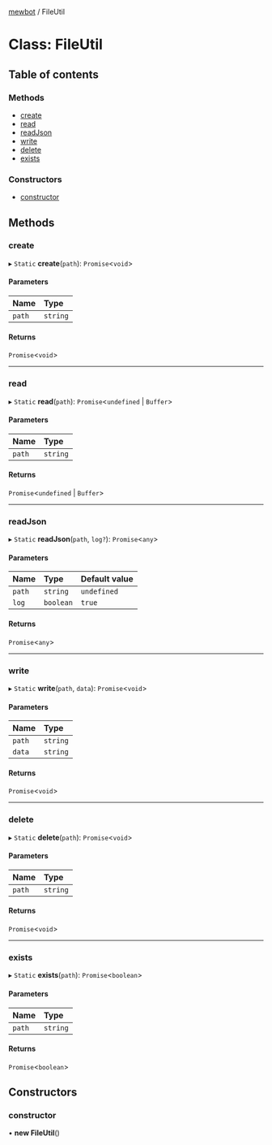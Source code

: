 [mewbot](../README.md) / FileUtil

# Class: FileUtil

## Table of contents

### Methods

- [create](FileUtil.md#create)
- [read](FileUtil.md#read)
- [readJson](FileUtil.md#readjson)
- [write](FileUtil.md#write)
- [delete](FileUtil.md#delete)
- [exists](FileUtil.md#exists)

### Constructors

- [constructor](FileUtil.md#constructor)

## Methods

### create

▸ `Static` **create**(`path`): `Promise`<`void`\>

#### Parameters

| Name | Type |
| :------ | :------ |
| `path` | `string` |

#### Returns

`Promise`<`void`\>

___

### read

▸ `Static` **read**(`path`): `Promise`<`undefined` \| `Buffer`\>

#### Parameters

| Name | Type |
| :------ | :------ |
| `path` | `string` |

#### Returns

`Promise`<`undefined` \| `Buffer`\>

___

### readJson

▸ `Static` **readJson**(`path`, `log?`): `Promise`<`any`\>

#### Parameters

| Name | Type | Default value |
| :------ | :------ | :------ |
| `path` | `string` | `undefined` |
| `log` | `boolean` | `true` |

#### Returns

`Promise`<`any`\>

___

### write

▸ `Static` **write**(`path`, `data`): `Promise`<`void`\>

#### Parameters

| Name | Type |
| :------ | :------ |
| `path` | `string` |
| `data` | `string` |

#### Returns

`Promise`<`void`\>

___

### delete

▸ `Static` **delete**(`path`): `Promise`<`void`\>

#### Parameters

| Name | Type |
| :------ | :------ |
| `path` | `string` |

#### Returns

`Promise`<`void`\>

___

### exists

▸ `Static` **exists**(`path`): `Promise`<`boolean`\>

#### Parameters

| Name | Type |
| :------ | :------ |
| `path` | `string` |

#### Returns

`Promise`<`boolean`\>

## Constructors

### constructor

• **new FileUtil**()
